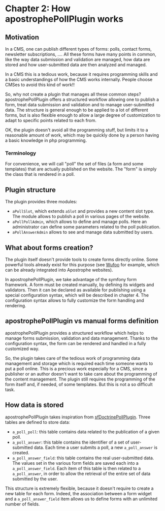 # Chapter 2: How apostrophePollPlugin works

## Motivation

In a CMS, one can publish different types of forms: polls, contact forms, newsletter subscriptions, .... All these forms have many points in common, like the way data submission and validation are managed, how data are stored and how user-submitted data are then analyzed and managed.

In a CMS this is a tedious work, because it requires programming skills and a basic understandings of how the CMS works internally. People choose CMSes to avoid this kind of work!!

So, why not create a plugin that manages all these common steps? apostrophePollPlugin offers a structured workflow allowing one to publish a form, treat data submission and validation and to manage user-submitted data. The structure is general enough to be applied to a lot of different forms, but is also flexible enough to allow a large degree of customization to adapt to specific points related to each from.

OK, the plugin doesn't avoid all the programming stuff, but limits it to a reasonable amount of work, which may be quickly done by a person having a basic knowledge in php programming.

### Terminology

For convenience, we will call "poll" the set of files (a form and some templates) that are actually published on the website. The "form" is simply the class that is rendered in a poll.

## Plugin structure

The plugin provides three modules:

*    `aPollSlot`, which extends `aSlot` and provides a new content slot type. The module allows  to publish a poll in various pages of the website.
*    `aPollPollAdmin`, which allows to define and manage polls. Here an administrator can define some parameters related to the poll publication.
*    `aPollAnswerAdmin` allows to see and manage data submitted by users.

## What about forms creation?

The plugin itself doesn't provide tools to create forms directly online. Some powerful tools already exist for this purpose (see [Wufoo](http://wufoo.com/ "Wufoo") for example, which can be already integrated into Apostrophe websites). 

In apostrophePollPlugin, we take advantage of the symfony form framework. A form must be created manually, by defining its widgets and validators. Then it can be declared as available for publishing using a special configuration syntax, which will be described in chapter 4. The configuration syntax allows to fully customize the form handling and rendering.

## apostrophePollPlugin vs manual forms definition

apostrophePollPlugin provides a structured workflow which helps to manage forms submission, validation and data management. Thanks to the configuration syntax, the form can be rendered and handled in a fully customized way. 

So, the plugin takes care of the tedious work of programming data management and storage which is required each time someone wants to put a poll online. This is a precious work especially for a CMS, since a publisher or an author doesn't want to take care about the programming of the content management. The plugin still requires the programming of the form itself and, if needed, of some templates. But this is not a so difficult task.

## How data is stored

apostrophePollPlugin takes inspiration from [sfDoctrinePollPlugin](http://www.symfony-project.org/plugins/sfDoctrinePollPlugin). Three tables are defined to store data:

*   `a_poll_poll`: this table contains data related to the publication of a given poll.
*   `a_poll_answer`: this table contains the identifier of a set of user-submitted data. Each time a user submits a poll, a new `a_poll_answer` is created.
*   `a_poll_answer_field`: this table contains the real user-submitted data. The values set in the various form fields are saved each into a `a_poll_answer_field`. Each item of this table is then related to a `a_poll_answer`, in order to allow the retrieval of the entire set of data submitted by the user.

This structure is extremely flexible, because it doesn't require to create a new table for each form. Indeed, the association between a form widget and a `a_poll_answer_field` item allows us to define forms with an unlimited number of fields.



